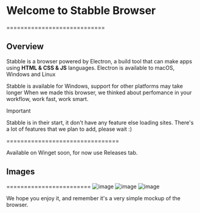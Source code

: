 # Welcome to Stabble Browser
============================
## Overview
Stabble is a browser powered by Electron, a build tool that can make apps using **HTML & CSS & JS** languages.
Electron is available to macOS, Windows and Linux

Stabble is available for Windows, support for other platforms may take longer
When we made this browser, we thinked about perfomance in your workflow, work fast, work smart.

> [!IMPORTANT]
> Stabble is in their start, it don't have any feature else loading sites.
> There's a lot of features that we plan to add, please wait :)

================================

Available on Winget soon, for now use Releases tab.

## Images
========================
![image](https://github.com/hacktrm/stabble-browser/assets/140966320/a5075d83-f023-4e5b-8ae0-cde36462c2ea)
![image](https://github.com/hacktrm/stabble-browser/assets/140966320/d8c595b7-c783-4d98-9610-a7586f2ab566)
![image](https://github.com/hacktrm/stabble-browser/assets/140966320/f302aced-0ae4-4d0d-9d18-216af79532cd)


We hope you enjoy it, and remember it's a very simple mockup of the browser.
